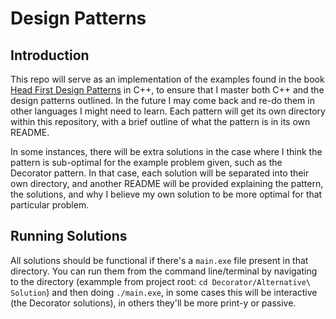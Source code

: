 # Design Patterns
## Introduction
This repo will serve as an implementation of the examples found in the book [Head First Design Patterns](https://www.amazon.com/Head-First-Design-Patterns-Object-Oriented/dp/149207800X/ref=sr_1_1?crid=2ABJFRG3OMV6D&dib=eyJ2IjoiMSJ9.KueZMlNMlxnKpiJVz_jRt_7FXsYyv2hmjQCQVyWBTC0QTXHGeHVJ2Aa9KlAnKzKhakX2oNblI6G962zqBk2hSj_O0DjrenXTEQNRImeXZrCWLES_55F4TFTpBdZ_Qsia2X9sQqfi1dxfEti8PKJn4FClmN-5Txxz84RkkJyW1Ra36qVO2XyvqsDuX-gH3W-ij8qqIciDpyoy2EiexfUhi-IjHH3k8RYyVPULptWEAiE.RY0JDeu1JO60Xry9x0l4uSpqBUVcnbyeKTz1caeSrZE&dib_tag=se&keywords=head+first+design+patterns&qid=1739922329&sprefix=head+first+de%2Caps%2C117&sr=8-1) in C++, to ensure that I master both C++ and the design patterns outlined.  In the future I may come back and re-do them in other languages I might need to learn.  Each pattern will get its own directory within this repository, with a brief outline of what the pattern is in its own README.

In some instances, there will be extra solutions in the case where I think the pattern is sub-optimal for the example problem given, such as the Decorator pattern.  In that case, each solution will be separated into their own directory, and another README will be provided explaining the pattern, the solutions, and why I believe my own solution to be more optimal for that particular problem.

## Running Solutions
All solutions should be functional if there's a ```main.exe``` file present in that directory.  You can run them from the command line/terminal by navigating to the directory (exammple from project root: ```cd Decorator/Alternative\ Solution```) and then doing ```./main.exe```, in some cases this will be interactive (the Decorator solutions), in others they'll be more print-y or passive.